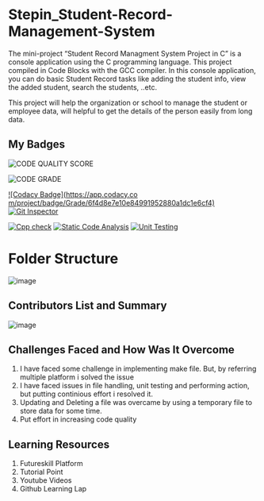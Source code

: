 # Stepin_Student-Record-Management-System
The mini-project “Student Record Managment System Project in C” is a console application using the C programming language. This project compiled in Code Blocks with the GCC compiler. In this console application, you can do basic Student Record tasks like adding the student info, view the added student, search the students, ..etc.

This project will help the organization or school to manage the student or employee data, will helpful to get the details of the person easily from long data.

## My Badges

![CODE QUALITY SCORE](https://www.code-inspector.com/project/27508/score/svg)

![CODE GRADE](https://www.code-inspector.com/project/27508/status/svg)

[![Codacy Badge](https://app.codacy.co
m/project/badge/Grade/6f4d8e7e10e84991952880a1dc1e6cf4)](https://www.codacy.com/gh/shubuunama/Stepin_Student-Record-Management-System/dashboard?utm_source=github.com&amp;utm_medium=referral&amp;utm_content=shubuunama/Stepin_Student-Record-Management-System&amp;utm_campaign=Badge_Grade)
[![Git Inspector](https://github.com/shubuunama/Stepin_Student-Record-Management-System/actions/workflows/Git_Inspector.yml/badge.svg)](https://github.com/shubuunama/Stepin_Student-Record-Management-System/actions/workflows/Git_Inspector.yml)

[![Cpp check](https://github.com/shubuunama/Stepin_Student-Record-Management-System/actions/workflows/cppcheck.yml/badge.svg)](https://github.com/shubuunama/Stepin_Student-Record-Management-System/actions/workflows/cppcheck.yml)
[![Static Code Analysis](https://github.com/shubuunama/Stepin_Student-Record-Management-System/actions/workflows/static.yml/badge.svg)](https://github.com/shubuunama/Stepin_Student-Record-Management-System/actions/workflows/static.yml)
[![Unit Testing](https://github.com/shubuunama/Stepin_Student-Record-Management-System/actions/workflows/unit_test.yml/badge.svg)](https://github.com/shubuunama/Stepin_Student-Record-Management-System/actions/workflows/unit_test.yml)

# Folder Structure
![image](https://user-images.githubusercontent.com/89735311/132511623-cb380d54-422d-4fc4-a948-8457c52ee487.png)

## Contributors List and Summary

![image](https://user-images.githubusercontent.com/89735311/132512564-49f4bdf2-4b6e-41b0-bed3-30245817ccd2.png)

## Challenges Faced and How Was It Overcome

1. I have faced some challenge in implementing make file. But, by referring multiple platform i solved the issue
2. I have faced issues in file handling, unit testing and performing action, but putting continious effort i resolved it.
3. Updating and Deleting a file was overcame by using a temporary file to store data for some time.
4. Put effort in increasing code quality

## Learning Resources

1. Futureskill Platform
2. Tutorial Point 
3. Youtube Videos
4. Github Learning Lap
